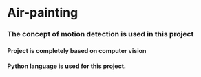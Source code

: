 # Air-painting
### The concept of motion detection is used in this project

#### Project is completely based on computer vision 
#### Python language is used for this project.

